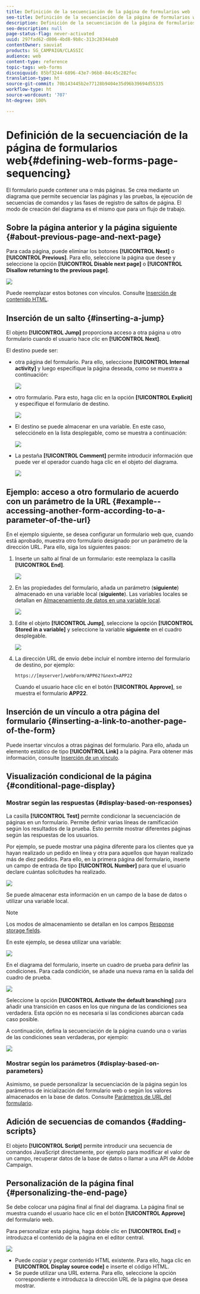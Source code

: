 ```yaml
---
title: Definición de la secuenciación de la página de formularios web
seo-title: Definición de la secuenciación de la página de formularios web
description: Definición de la secuenciación de la página de formularios web
seo-description: null
page-status-flag: never-activated
uuid: 297fad62-d806-4bd8-9b8c-313c20344ab0
contentOwner: sauviat
products: SG_CAMPAIGN/CLASSIC
audience: web
content-type: reference
topic-tags: web-forms
discoiquuid: 85bf3244-6896-43e7-96b8-84c45c282fec
translation-type: ht
source-git-commit: 70b143445b2e77128b9404e35d96b39694d55335
workflow-type: ht
source-wordcount: '707'
ht-degree: 100%

---
```



# Definición de la secuenciación de la página de formularios web{#defining-web-forms-page-sequencing}

El formulario puede contener una o más páginas. Se crea mediante un diagrama que permite secuenciar las páginas y las pruebas, la ejecución de secuencias de comandos y las fases de registro de saltos de página. El modo de creación del diagrama es el mismo que para un flujo de trabajo.

## Sobre la página anterior y la página siguiente {#about-previous-page-and-next-page}

Para cada página, puede eliminar los botones **[!UICONTROL Next]** o **[!UICONTROL Previous]**. Para ello, seleccione la página que desee y seleccione la opción **[!UICONTROL Disable next page]** o **[!UICONTROL Disallow returning to the previous page]**.

![](assets/s_ncs_admin_survey_no_next_page.png)

Puede reemplazar estos botones con vínculos. Consulte [Inserción de contenido HTML](../../web/using/static-elements-in-a-web-form.md#inserting-html-content).

## Inserción de un salto {#inserting-a-jump}

El objeto **[!UICONTROL Jump]** proporciona acceso a otra página u otro formulario cuando el usuario hace clic en **[!UICONTROL Next]**.

El destino puede ser:

* otra página del formulario. Para ello, seleccione **[!UICONTROL Internal activity]** y luego especifique la página deseada, como se muestra a continuación:

   ![](assets/s_ncs_admin_jump_param1.png)

* otro formulario. Para esto, haga clic en la opción **[!UICONTROL Explicit]** y especifique el formulario de destino.

   ![](assets/s_ncs_admin_jump_param2.png)

* El destino se puede almacenar en una variable. En este caso, selecciónelo en la lista desplegable, como se muestra a continuación:

   ![](assets/s_ncs_admin_jump_param3.png)

* La pestaña **[!UICONTROL Comment]** permite introducir información que puede ver el operador cuando haga clic en el objeto del diagrama.

   ![](assets/s_ncs_admin_survey_jump_comment.png)

## Ejemplo: acceso a otro formulario de acuerdo con un parámetro de la URL {#example--accessing-another-form-according-to-a-parameter-of-the-url}

En el ejemplo siguiente, se desea configurar un formulario web que, cuando está aprobado, muestra otro formulario designado por un parámetro de la dirección URL. Para ello, siga los siguientes pasos:

1. Inserte un salto al final de un formulario: este reemplaza la casilla **[!UICONTROL End]**.

   ![](assets/s_ncs_admin_survey_jump_sample1.png)

1. En las propiedades del formulario, añada un parámetro (**siguiente**) almacenado en una variable local (**siguiente**). Las variables locales se detallan en [Almacenamiento de datos en una variable local](../../web/using/web-forms-answers.md#storing-data-in-a-local-variable).

   ![](assets/s_ncs_admin_survey_jump_sample2.png)

1. Edite el objeto **[!UICONTROL Jump]**, seleccione la opción **[!UICONTROL Stored in a variable]** y seleccione la variable **siguiente** en el cuadro desplegable.

   ![](assets/s_ncs_admin_survey_jump_sample3.png)

1. La dirección URL de envío debe incluir el nombre interno del formulario de destino, por ejemplo:

   ```
   https://[myserver]/webForm/APP62?&next=APP22
   ```

   Cuando el usuario hace clic en el botón **[!UICONTROL Approve]**, se muestra el formulario **APP22**.

## Inserción de un vínculo a otra página del formulario {#inserting-a-link-to-another-page-of-the-form}

Puede insertar vínculos a otras páginas del formulario. Para ello, añada un elemento estático de tipo **[!UICONTROL Link]** a la página. Para obtener más información, consulte [Inserción de un vínculo](../../web/using/static-elements-in-a-web-form.md#inserting-a-link).

## Visualización condicional de la página {#conditional-page-display}

### Mostrar según las respuestas {#display-based-on-responses}

La casilla **[!UICONTROL Test]** permite condicionar la secuenciación de páginas en un formulario. Permite definir varias líneas de ramificación según los resultados de la prueba. Esto permite mostrar diferentes páginas según las respuestas de los usuarios.

Por ejemplo, se puede mostrar una página diferente para los clientes que ya hayan realizado un pedido en línea y otra para aquellos que hayan realizado más de diez pedidos. Para ello, en la primera página del formulario, inserte un campo de entrada de tipo **[!UICONTROL Number]** para que el usuario declare cuántas solicitudes ha realizado.

![](assets/s_ncs_admin_survey_test_ex0.png)

Se puede almacenar esta información en un campo de la base de datos o utilizar una variable local.

>[!NOTE]
>
>Los modos de almacenamiento se detallan en los campos [Response storage fields](../../web/using/web-forms-answers.md#response-storage-fields).

En este ejemplo, se desea utilizar una variable:

![](assets/s_ncs_admin_survey_test_ex1.png)

En el diagrama del formulario, inserte un cuadro de prueba para definir las condiciones. Para cada condición, se añade una nueva rama en la salida del cuadro de prueba.

![](assets/s_ncs_admin_survey_test_ex2.png)

Seleccione la opción **[!UICONTROL Activate the default branching]** para añadir una transición en casos en los que ninguna de las condiciones sea verdadera. Esta opción no es necesaria si las condiciones abarcan cada caso posible.

A continuación, defina la secuenciación de la página cuando una o varias de las condiciones sean verdaderas, por ejemplo:

![](assets/s_ncs_admin_survey_test_ex3.png)

### Mostrar según los parámetros {#display-based-on-parameters}

Asimismo, se puede personalizar la secuenciación de la página según los parámetros de inicialización del formulario web o según los valores almacenados en la base de datos. Consulte [Parámetros de URL del formulario](../../web/using/defining-web-forms-properties.md#form-url-parameters).

## Adición de secuencias de comandos {#adding-scripts}

El objeto **[!UICONTROL Script]** permite introducir una secuencia de comandos JavaScript directamente, por ejemplo para modificar el valor de un campo, recuperar datos de la base de datos o llamar a una API de Adobe Campaign.

## Personalización de la página final {#personalizing-the-end-page}

Se debe colocar una página final al final del diagrama. La página final se muestra cuando el usuario hace clic en el botón **[!UICONTROL Approve]** del formulario web.

Para personalizar esta página, haga doble clic en **[!UICONTROL End]** e introduzca el contenido de la página en el editor central.

![](assets/s_ncs_admin_survey_end_page_edit.png)

* Puede copiar y pegar contenido HTML existente. Para ello, haga clic en **[!UICONTROL Display source code]** e inserte el código HTML.
* Se puede utilizar una URL externa. Para ello, seleccione la opción correspondiente e introduzca la dirección URL de la página que desea mostrar.

